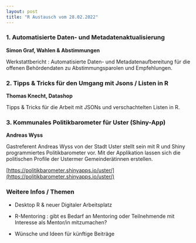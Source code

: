 ```yaml
---
layout: post
title: "R Austausch vom 28.02.2022"
---
```


### 1. Automatisierte Daten- und Metadatenaktualisierung

__Simon Graf, Wahlen & Abstimmungen__

Werkstattbericht : Automatisierte Daten- und Metadatenaufbereitung für die offenen Behördendaten zu Abstimmungsparolen und Empfehlungen. 

### 2. Tipps & Tricks für den Umgang mit Jsons / Listen in R ###

__Thomas Knecht, Datashop__

Tipps & Tricks für die Arbeit mit JSONs und verschachtelten Listen in R.

### 3. Kommunales Politikbarometer für Uster (Shiny-App) ###

__Andreas Wyss__

Gastreferent Andreas Wyss von der Stadt Uster stellt sein mit R und Shiny programmiertes Politikbarometer vor. Mit der Applikation lassen sich die politischen Profile der Ustermer Gemeinderätinnen erstellen.

[https://politikbarometer.shinyapps.io/uster/](https://politikbarometer.shinyapps.io/uster/)

### Weitere Infos / Themen

- Desktop R & neuer Digitaler Arbeitsplatz 

- R-Mentoring : gibt es Bedarf an Mentoring oder Teilnehmende mit Interesse als Mentor/in mitzumachen? 

- Wünsche und Ideen für künftige Beiträge
